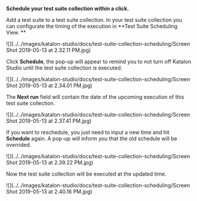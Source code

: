 **Schedule your test suite collection within a click.**

Add a test suite to a test suite collection. In your test suite collection you can configurate the timing of the execution in **Test Suite Scheduling View. **

![](../../images/katalon-studio/docs/test-suite-collection-scheduling/Screen Shot 2019-05-13 at 2.32.11 PM.jpg)

Click **Schedule**, the pop-up will appear to remind you to not turn off Katalon Studio until the test suite collection is executed.

![](../../images/katalon-studio/docs/test-suite-collection-scheduling/Screen Shot 2019-05-13 at 2.34.01 PM.jpg)

The **Next run** field will contain the date of the upcoming execution of this test suite collection. 

![](../../images/katalon-studio/docs/test-suite-collection-scheduling/Screen Shot 2019-05-13 at 2.37.41 PM.jpg)

If you want to reschedule, you just need to input a new time and hit **Schedule** again. A pop-up will inform you that the old schedule will be overrided.

![](../../images/katalon-studio/docs/test-suite-collection-scheduling/Screen Shot 2019-05-13 at 2.39.22 PM.jpg)

Now the test suite collection will be executed at the updated time.

![](../../images/katalon-studio/docs/test-suite-collection-scheduling/Screen Shot 2019-05-13 at 2.40.16 PM.jpg)
